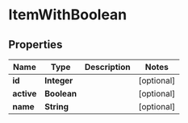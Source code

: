 

# ItemWithBoolean

## Properties

Name | Type | Description | Notes
------------ | ------------- | ------------- | -------------
**id** | **Integer** |  |  [optional]
**active** | **Boolean** |  |  [optional]
**name** | **String** |  |  [optional]



